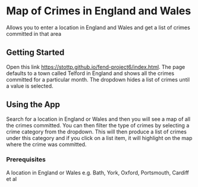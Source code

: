 # Map of Crimes in England and Wales
Allows you to enter a location in England and Wales and get a list of crimes committed in that area

## Getting Started
Open this link https://stottp.github.io/fend-project6/index.html. The page defaults to a town called Telford in England and shows all the crimes committed for a particular month. The dropdown hides a list of crimes until a value is selected.

## Using the App
Search for a location in England or Wales and then you will see a map of all the crimes committed. You can then filter the type of crimes by selecting a crime category from the dropdown. This will then produce a list of crimes under this category and if you click on a list item, it will highlight on the map where the crime was committed.

### Prerequisites
A location in England or Wales e.g. Bath, York, Oxford, Portsmouth, Cardiff et al
